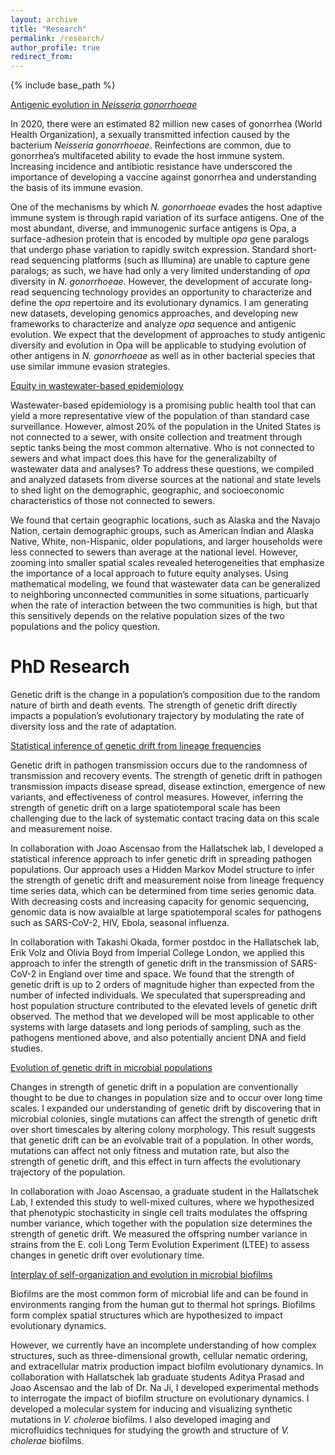 ```yaml
---
layout: archive
title: "Research"
permalink: /research/
author_profile: true
redirect_from:
---
```


{% include base_path %}

<ins>Antigenic evolution in *Neisseria gonorrhoeae*</ins>

In 2020, there were an estimated 82 million new cases of gonorrhea (World Health Organization), a sexually transmitted infection caused by the bacterium *Neisseria gonorrhoeae*. Reinfections are common, due to gonorrhea’s multifaceted ability to evade the host immune system. Increasing incidence and antibiotic resistance have underscored the importance of developing a vaccine against gonorrhea and understanding the basis of its immune evasion.

One of the mechanisms by which *N. gonorrhoeae* evades the host adaptive immune system is through rapid variation of its surface antigens. One of the most abundant, diverse, and immunogenic surface antigens is Opa, a surface-adhesion protein that is encoded by multiple *opa* gene paralogs that undergo phase variation to rapidly switch expression. Standard short-read sequencing platforms (such as Illumina) are unable to capture gene paralogs; as such, we have had only a very limited understanding of *opa* diversity in *N. gonorrhoeae*. However, the development of accurate long-read sequencing technology provides an opportunity to characterize and define the *opa* repertoire and its evolutionary dynamics. I am generating new datasets, developing genomics approaches, and developing new frameworks to characterize and analyze *opa* sequence and antigenic evolution. We expect that the development of approaches to study antigenic diversity and evolution in Opa will be applicable to studying evolution of other antigens in *N. gonorrhoeae* as well as in other bacterial species that use similar immune evasion strategies.


<ins>Equity in wastewater-based epidemiology</ins>

Wastewater-based epidemiology is a promising public health tool that can yield a more representative view of the population of than standard case surveillance. However, almost 20% of the population in the United States is not connected to a sewer, with onsite collection and treatment through septic tanks being the most common alternative. Who is not connected to sewers and what impact does this have for the generalizabilty of wastewater data and analyses? To address these questions, we compiled and analyzed datasets from diverse sources at the national and state levels to shed light on the demographic, geographic, and socioeconomic characteristics of those not connected to sewers. 

We found that certain geographic locations, such as Alaska and the Navajo Nation, certain demographic groups, such as American Indian and Alaska Native, White, non-Hispanic, older populations, and larger households were less connected to sewers than average at the national level. However, zooming into smaller spatial scales revealed heterogeneities that emphasize the importance of a local approach to future equity analyses. Using mathematical modeling, we found that wastewater data can be generalized to neighboring unconnected communities in some situations, particuarly when the rate of interaction between the two communities is high, but that this sensitively depends on the relative population sizes of the two populations and the policy question. 

# PhD Research


Genetic drift is the change in a population’s composition due to the random nature of birth and death events. The strength of genetic drift directly impacts a population’s evolutionary trajectory by modulating the rate of diversity loss and the rate of adaptation.

<ins>Statistical inference of genetic drift from lineage frequencies</ins>  

Genetic drift in pathogen transmission occurs due to the randomness of transmission and recovery events. The strength of genetic drift in pathogen transmission impacts disease spread, disease extinction, emergence of new variants, and effectiveness of control measures. However, inferring the strength of genetic drift on a large spatiotemporal scale has been challenging due to the lack of systematic contact tracing data on this scale and measurement noise. 

In collaboration with Joao Ascensao from the Hallatschek lab, I developed a statistical inference approach to infer genetic drift in spreading pathogen populations. Our approach uses a Hidden Markov Model structure to infer the strength of genetic drift and measurement noise from lineage frequency time series data, which can be determined from time series genomic data. With decreasing costs and increasing capacity for genomic sequencing, genomic data is now avaialble at large spatiotemporal scales for pathogens such as SARS-CoV-2, HIV, Ebola, seasonal influenza. 

In collaboration with Takashi Okada, former postdoc in the Hallatschek lab, Erik Volz and Olivia Boyd from Imperial College London, we applied this approach to infer the strength of genetic drift in the transmission of SARS-CoV-2 in England over time and space. We found that the strength of genetic drift is up to 2 orders of magnitude higher than expected from the number of infected individuals. We speculated that superspreading and host population structure contributed to the elevated levels of genetic drift observed. The method that we developed will be most applicable to other systems with large datasets and long periods of sampling, such as the pathogens mentioned above, and also potentially ancient DNA and field studies. 

<ins>Evolution of genetic drift in microbial populations</ins>

Changes in strength of genetic drift in a population are conventionally thought to be due to changes in population size and to occur over long time scales. I expanded our understanding of genetic drift by discovering that in microbial colonies, single mutations can affect the strength of genetic drift over short timescales by altering colony morphology. This result suggests that genetic drift can be an evolvable trait of a population. In other words, mutations can affect not only fitness and mutation rate, but also the strength of genetic drift, and this effect in turn affects the evolutionary trajectory of the population.

In collaboration with Joao Ascensao, a graduate student in the Hallatschek Lab, I extended this study to well-mixed cultures, where we hypothesized that phenotypic stochasticity in single cell traits modulates the offspring number variance, which together with the population size determines the strength of genetic drift. We measured the offspring number variance in strains from the E. coli Long Term Evolution Experiment (LTEE) to assess changes in genetic drift over evolutionary time.

<ins>Interplay of self-organization and evolution in microbial biofilms</ins>

Biofilms are the most common form of microbial life and can be found in environments ranging from the human gut to thermal hot springs. Biofilms form complex spatial structures which are hypothesized to impact evolutionary dynamics.

However, we currently have an incomplete understanding of how complex structures, such as three-dimensional growth, cellular nematic ordering, and extracellular matrix production impact biofilm evolutionary dynamics. In collaboration with Hallatschek lab graduate students Aditya Prasad and Joao Ascensao and the lab of Dr. Na Ji, I developed experimental methods to interrogate the impact of biofilm structure on evolutionary dynamics. I developed a molecular system for inducing and visualizing synthetic mutations in *V. cholerae* biofilms. I also developed imaging and microfluidics techniques for studying the growth and structure of *V. cholerae* biofilms.


